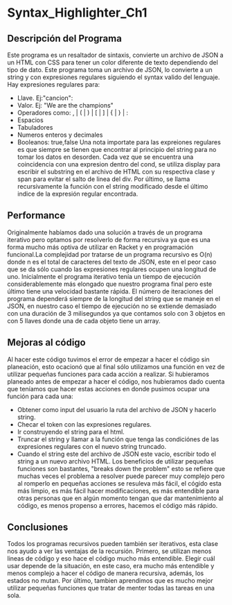# Syntax_Highlighter_Ch1

## Descripción del Programa ##
Este programa es un resaltador de sintaxis, convierte un archivo de JSON a un HTML con CSS para tener un color diferente de texto dependiendo del tipo de dato.
Este programa toma un archivo de JSON, lo convierte a un string y con expresiones regulares siguiendo el syntax valido del lenguaje. Hay expresiones regulares para:
* Llave. Ej:"cancion":
* Valor. Ej: "We are the champions"
* Operadores como: , | ( | ) | [ | ] | { | } | :
* Espacios
* Tabuladores
* Numeros enteros y decimales
* Booleanos: true,false
Una nota importate para las expreiones regulares es que siempre se tienen que encontrar al principio del string para no tomar los datos en desorden.
Cada vez que se encuentra una coincidencia con una expresion dentro del cond, se utiliza display para escribir el substring en el archivo de HTML con su respectiva clase y span para evitar el salto de linea del div.
Por último, se llama recursivamente la función con el string modificado desde el último indice de la expresión regular encontrada.

## Performance ##
Originalmente habíamos dado una solución a través de un programa iterativo pero optamos por resolverlo de forma recursiva ya que es una forma mucho más optiva de utilizar en Racket y en programación funcional.La complejidad por tratarse de un programa recursivo es O(n) donde n es el total de caracteres del texto de JSON, este en el peor caso que se da sólo cuando las expresiones regulares ocupen una longitud de uno. Inicialmente el programa iterativo tenía un tiempo de ejecución considerablemente más elongado que nuestro programa final pero este último tiene una velocidad bastante rápida. El número de iteraciones del programa dependerá siempre de la longitud del string que se maneje en el JSON, en nuestro caso el tiempo de ejecución no se extiende demasiado con una duración de 3 milisegundos ya que contamos solo con 3 objetos en con 5 llaves donde una de cada objeto tiene un array.
  
## Mejoras al código ##
Al hacer este código tuvimos el error de empezar a hacer el código sin planeación, esto ocacionó que al final sólo utilizamos una función en vez de utilizar pequeñas funciones para cada acción a realizar. Si hubieramos planeado antes de empezar a hacer el código, nos hubieramos dado cuenta que teníamos que hacer estas acciones en donde pusimos ocupar una función para cada una:
* Obtener como input del usuario la ruta del archivo de JSON y hacerlo string.
* Checar el token con las expresiones regulares.
* Ir construyendo el string para el html.
* Truncar el string y llamar a la función que tenga las condiciónes de las expresiones regulares con el nuevo string truncado.
* Cuando el string este del archivo de JSON este vacio, escribir todo el string a un nuevo archivo HTML.
Los beneficios de utilizar pequeñas funciones son bastantes, "breaks down the problem" esto se refiere que muchas veces el problema a resolver puede parecer muy complejo pero al romperlo en pequeñas acciones se resuleva más fácil, el cógido esta más limpio, es más fácil hacer modificaciones, es más entendible para otras personas que en algún momento tengan que dar mantenimiento al código, es menos propenso a errores, hacemos el código más rápido.

## Conclusiones ##
Todos los programas recursivos pueden también ser iterativos, esta clase nos ayudo a ver las ventajas de la recursión. Primero, se utilizan menos lineas de código y eso hace el código mucho más entendible. Elegir cuál usar depende de la situación, en este caso, era mucho más entendible y menos complejo a hacer el código de manera recursiva, además, los estados no mutan. Por último, tambien aprendimos que es mucho mejor utilizar pequeñas funciones que tratar de menter todas las tareas en una sola.
